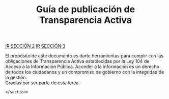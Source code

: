 
<!DOCTYPE html>
<html lang="es">  
  <head>    
    <title>Guias de Publicacion </title>    
    <meta charset="UTF-8">
    <meta name="title" content="Título de la WEB">
    <meta name="description" content="Descripción de la WEB">    
    <link rel="stylesheet" href="style.css"> 
  </head>  
  <body>    
    <header>
      <h1> Guía de publicación de Transparencia Activa</h1>    
    </header>    
    <nav>
      <a href="http://dominio.com/seccion2.html">IR SECCIÓN 2</a>
      <a href="http://dominio.com/seccion2.html">IR SECCIÓN 3</a>
    </nav>
    <section>      

 <p>El propósito de este documento es darte herramientas para cumplir con las obligaciones de Transparencia Activa 
establecidas por la Ley 104 de Acceso a la Información Pública. Acceder a la información es un derecho de todos 
los ciudadanos y un compromiso de gobierno con la integridad de la gestión. 
</br>
Gracias por ser parte de esta tarea.
</p>
      
            
    </section>
    
  </body




